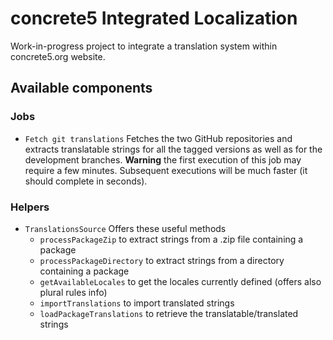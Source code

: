 concrete5 Integrated Localization
=================================

Work-in-progress project to integrate a translation system within concrete5.org website.

Available components
--------------------

### Jobs

- `Fetch git translations`
  Fetches the two GitHub repositories and extracts translatable strings for all the tagged versions as well as for the development branches.
  **Warning** the first execution of this job may require a few minutes. Subsequent executions will be much faster (it should complete in seconds).

### Helpers

- `TranslationsSource`
  Offers these useful methods
  - `processPackageZip` to extract strings from a .zip file containing a package
  - `processPackageDirectory` to extract strings from a directory containing a package
  - `getAvailableLocales` to get the locales currently defined (offers also plural rules info)
  - `importTranslations` to import translated strings
  - `loadPackageTranslations` to retrieve the translatable/translated strings